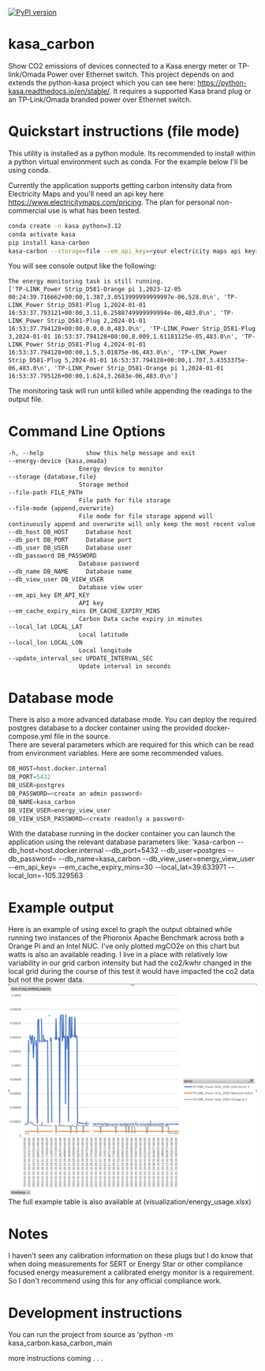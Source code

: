 [![PyPI version](https://badge.fury.io/py/kasa-carbon.svg)](https://badge.fury.io/py/kasa-carbon)

# kasa_carbon
Show CO2 emissions of devices connected to a Kasa energy meter or TP-link/Omada Power over Ethernet switch.  This project depends on and extends the python-kasa project which you can see here: https://python-kasa.readthedocs.io/en/stable/.  It requires a supported Kasa brand plug or an TP-Link/Omada branded power over Ethernet switch.

# Quickstart instructions (file mode)
This utility is installed as a python module.  Its recommended to install within a python virtual environment such as conda.  For the example below I'll be using conda. 

Currently the application supports getting carbon intensity data from Electricity Maps and you'll need an api key here https://www.electricitymaps.com/pricing.  The plan for personal non-commercial use is what has been tested.  

```bash
conda create -n kasa python=3.12
conda activate kasa
pip install kasa-carbon
kasa-carbon --storage=file --em_api_key=<your electricity maps api key> --em_cache_expiry_mins=30 --local_lat=<latitude of the device under test> --local_lon=<longitude of the device under test>
```

You will see console output like the following: 
```
The energy monitoring task is still running.
['TP-LINK_Power Strip_D581-Orange pi 1,2023-12-05 00:24:39.716662+00:00,1.387,3.0513999999999997e-06,528.0\n', 'TP-LINK_Power Strip_D581-Plug 1,2024-01-01 16:53:37.793121+00:00,3.11,6.2588749999999994e-06,483.0\n', 'TP-LINK_Power Strip_D581-Plug 2,2024-01-01 16:53:37.794128+00:00,0.0,0.0,483.0\n', 'TP-LINK_Power Strip_D581-Plug 3,2024-01-01 16:53:37.794128+00:00,8.009,1.61181125e-05,483.0\n', 'TP-LINK_Power Strip_D581-Plug 4,2024-01-01 16:53:37.794128+00:00,1.5,3.01875e-06,483.0\n', 'TP-LINK_Power Strip_D581-Plug 5,2024-01-01 16:53:37.794128+00:00,1.707,3.4353375e-06,483.0\n', 'TP-LINK_Power Strip_D581-Orange pi 1,2024-01-01 16:53:37.795126+00:00,1.624,3.2683e-06,483.0\n']
```

The monitoring task will run until killed while appending the readings to the output file.

# Command Line Options
    -h, --help            show this help message and exit
    --energy-device {kasa,omada}
                        Energy device to monitor
    --storage {database,file}
                        Storage method
    --file-path FILE_PATH
                        File path for file storage
    --file-mode {append,overwrite}
                        File mode for file storage append will continuously append and overwrite will only keep the most recent value
    --db_host DB_HOST     Database host
    --db_port DB_PORT     Database port
    --db_user DB_USER     Database user
    --db_password DB_PASSWORD
                        Database password
    --db_name DB_NAME     Database name
    --db_view_user DB_VIEW_USER
                        Database view user
    --em_api_key EM_API_KEY
                        API key
    --em_cache_expiry_mins EM_CACHE_EXPIRY_MINS
                        Carbon Data cache expiry in minutes
    --local_lat LOCAL_LAT
                        Local latitude
    --local_lon LOCAL_LON
                        Local longitude
    --update_interval_sec UPDATE_INTERVAL_SEC
                        Update interval in seconds

# Database mode
There is also a more advanced database mode.  You can deploy the required postgres database to a docker container using the provided docker-compose.yml file in the source.  
There are several parameters which are required for this which can be read from environment variables.  Here are some recommended values.
```python
DB_HOST=host.docker.internal
DB_PORT=5432
DB_USER=postgres
DB_PASSWORD=<create an admin password>
DB_NAME=kasa_carbon
DB_VIEW_USER=energy_view_user
DB_VIEW_USER_PASSWORD=<create readonly a password>
```

With the database running in the docker container you can launch the application using the relevant database parameters like:
'kasa-carbon --db_host=host.docker.internal --db_port=5432 --db_user=postgres --db_password=<admin password> --db_name=kasa_carbon --db_view_user=energy_view_user --em_api_key=<your electricity maps api key> --em_cache_expiry_mins=30 --local_lat=39.633971 --local_lon=-105.329563

# Example output
Here is an example of using excel to graph the output obtained while running two instances of the Phoronix Apache Benchmark across both a Orange Pi and an Intel NUC.  I've only plotted mgCO2e on this chart but watts is also an available reading.  I live in a place with relatively low variability in our grid carbon intensity but had the co2/kwhr changed in the local grid during the course of this test it would have impacted the co2 data but not the power data.
![Example Graph](visualization/apachebenchmarkexample.png)
The full example table is also available at (visualization/energy_usage.xlsx)

# Notes
I haven't seen any calibration information on these plugs but I do know that when doing measurements for SERT or Energy Star or other compliance focused energy measurement a calibrated energy monitor is a requirement.  So I don't recommend using this for any official compliance work.

# Development instructions
You can run the project from source as 
'python -m kasa_carbon.kasa_carbon_main

more instructions coming . . . 

